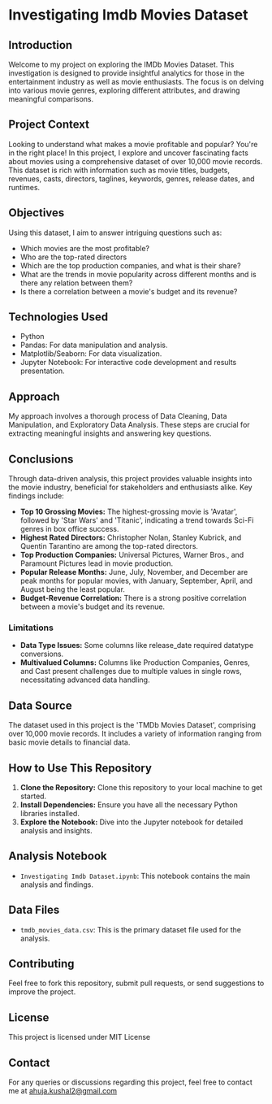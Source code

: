 # Investigating Imdb Movies Dataset

## Introduction
Welcome to my project on exploring the IMDb Movies Dataset. This investigation is designed to provide insightful analytics for those in the entertainment industry as well as movie enthusiasts. The focus is on delving into various movie genres, exploring different attributes, and drawing meaningful comparisons.

## Project Context
Looking to understand what makes a movie profitable and popular? You're in the right place! In this project, I explore and uncover fascinating facts about movies using a comprehensive dataset of over 10,000 movie records. This dataset is rich with information such as movie titles, budgets, revenues, casts, directors, taglines, keywords, genres, release dates, and runtimes.

## Objectives
Using this dataset, I aim to answer intriguing questions such as:
- Which movies are the most profitable?
- Who are the top-rated directors
- Which are the top production companies, and what is their share?
- What are the trends in movie popularity across different months and is there any relation between them?
- Is there a correlation between a movie's budget and its revenue?

## Technologies Used

- Python
- Pandas: For data manipulation and analysis.
- Matplotlib/Seaborn: For data visualization.
- Jupyter Notebook: For interactive code development and results presentation.

## Approach
My approach involves a thorough process of Data Cleaning, Data Manipulation, and Exploratory Data Analysis. These steps are crucial for extracting meaningful insights and answering key questions.

## Conclusions
Through data-driven analysis, this project provides valuable insights into the movie industry, beneficial for stakeholders and enthusiasts alike. Key findings include:

- **Top 10 Grossing Movies:** The highest-grossing movie is 'Avatar', followed by 'Star Wars' and 'Titanic', indicating a trend towards Sci-Fi genres in box office success.
- **Highest Rated Directors:** Christopher Nolan, Stanley Kubrick, and Quentin Tarantino are among the top-rated directors.
- **Top Production Companies:** Universal Pictures, Warner Bros., and Paramount Pictures lead in movie production.
- **Popular Release Months:** June, July, November, and December are peak months for popular movies, with January, September, April, and August being the least popular.
- **Budget-Revenue Correlation:** There is a strong positive correlation between a movie's budget and its revenue.

### Limitations
- **Data Type Issues:** Some columns like release_date required datatype conversions.
- **Multivalued Columns:** Columns like Production Companies, Genres, and Cast present challenges due to multiple values in single rows, necessitating advanced data handling.
   
## Data Source
The dataset used in this project is the 'TMDb Movies Dataset', comprising over 10,000 movie records. It includes a variety of information ranging from basic movie details to financial data.

## How to Use This Repository
1. **Clone the Repository:** Clone this repository to your local machine to get started.
2. **Install Dependencies:** Ensure you have all the necessary Python libraries installed.
3. **Explore the Notebook:** Dive into the Jupyter notebook for detailed analysis and insights.

## Analysis Notebook
- `Investigating Imdb Dataset.ipynb`: This notebook contains the main analysis and findings.

## Data Files
- `tmdb_movies_data.csv`: This is the primary dataset file used for the analysis.


## Contributing
Feel free to fork this repository, submit pull requests, or send suggestions to improve the project.

## License
This project is licensed under MIT License

## Contact
For any queries or discussions regarding this project, feel free to contact me at ahuja.kushal2@gmail.com
